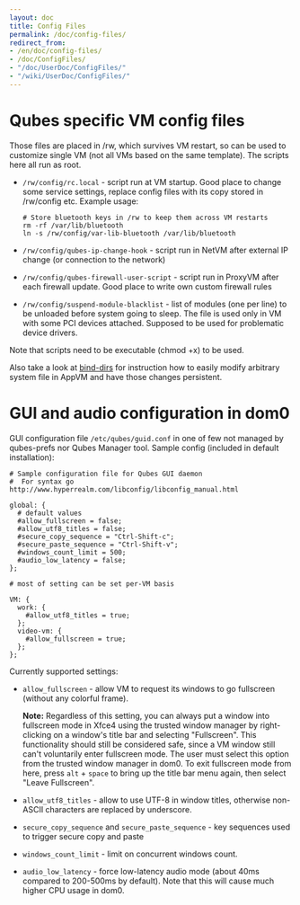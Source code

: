 ```yaml
---
layout: doc
title: Config Files
permalink: /doc/config-files/
redirect_from:
- /en/doc/config-files/
- /doc/ConfigFiles/
- "/doc/UserDoc/ConfigFiles/"
- "/wiki/UserDoc/ConfigFiles/"
---
```


Qubes specific VM config files
==============================

Those files are placed in /rw, which survives VM restart, so can be 
used to customize single VM (not all VMs based on the same template). 
The scripts here all run as root.

-   `/rw/config/rc.local` - script run at VM startup. Good place to 
change some service settings, replace config files with its copy stored 
in /rw/config etc. Example usage:

    ~~~
    # Store bluetooth keys in /rw to keep them across VM restarts
    rm -rf /var/lib/bluetooth 
    ln -s /rw/config/var-lib-bluetooth /var/lib/bluetooth
    ~~~

-   `/rw/config/qubes-ip-change-hook` - script run in NetVM after 
external IP change (or connection to the network)

-   `/rw/config/qubes-firewall-user-script` - script run in ProxyVM 
after each firewall update. Good place to write own custom firewall 
rules

-   `/rw/config/suspend-module-blacklist` - list of modules (one per 
line) to be unloaded before system going to sleep. The file is used 
only in VM with some PCI devices attached. Supposed to be used for 
problematic device drivers.

Note that scripts need to be executable (chmod +x) to be used.

Also take a look at [bind-dirs](/doc/bind-dirs) for instruction how to easily
modify arbitrary system file in AppVM and have those changes persistent.

GUI and audio configuration in dom0
===================================

GUI configuration file `/etc/qubes/guid.conf` in one of few not managed 
by qubes-prefs nor Qubes Manager tool. Sample config (included in 
default installation):

~~~
# Sample configuration file for Qubes GUI daemon
#  For syntax go http://www.hyperrealm.com/libconfig/libconfig_manual.html

global: {
  # default values
  #allow_fullscreen = false;
  #allow_utf8_titles = false;
  #secure_copy_sequence = "Ctrl-Shift-c";
  #secure_paste_sequence = "Ctrl-Shift-v";
  #windows_count_limit = 500;
  #audio_low_latency = false;
};

# most of setting can be set per-VM basis

VM: {
  work: {
    #allow_utf8_titles = true;
  };
  video-vm: {
    #allow_fullscreen = true;
  };
};
~~~

Currently supported settings:

-   `allow_fullscreen` - allow VM to request its windows to go 
fullscreen (without any colorful frame).

    **Note:** Regardless of this setting, you can always put a window into
fullscreen mode in Xfce4 using the trusted window manager by right-clicking on
a window's title bar and selecting "Fullscreen". This functionality should still
be considered safe, since a VM window still can't voluntarily enter fullscreen
mode. The user must select this option from the trusted window manager in dom0.
To exit fullscreen mode from here, press `alt` + `space` to bring up the title
bar menu again, then select "Leave Fullscreen".

-   `allow_utf8_titles` - allow to use UTF-8 in window titles, 
otherwise non-ASCII characters are replaced by underscore.

-   `secure_copy_sequence` and `secure_paste_sequence` - key sequences 
used to trigger secure copy and paste

-   `windows_count_limit` - limit on concurrent windows count.

-   `audio_low_latency` - force low-latency audio mode (about 40ms 
compared to 200-500ms by default). Note that this will cause much 
higher CPU usage in dom0.
